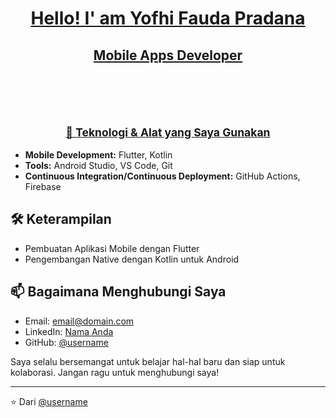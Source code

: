 <h1 align="center">
  <strong><a href="https://github.com/YofhiFauda">Hello! I' am Yofhi Fauda Pradana</a></strong>
</h1>
<div align="left">
<h2 align="center">
  <a href="https://github.com/YofhiFauda">Mobile Apps Developer</a>
  <br>
  <br>
  <br>
  <br>
  <br>
  <sub><a href="https://github.com/YofhiFauda">🔧 Teknologi & Alat yang Saya Gunakan</a></sub>
</h2>
</div>

    
- **Mobile Development:** Flutter, Kotlin
- **Tools:** Android Studio, VS Code, Git
- **Continuous Integration/Continuous Deployment:** GitHub Actions, Firebase

## 🛠 Keterampilan

- Pembuatan Aplikasi Mobile dengan Flutter
- Pengembangan Native dengan Kotlin untuk Android

## 📫 Bagaimana Menghubungi Saya

- Email: [email@domain.com](mailto:email@domain.com)
- LinkedIn: [Nama Anda](https://linkedin.com/in/[username])
- GitHub: [@username](https://github.com/username)

Saya selalu bersemangat untuk belajar hal-hal baru dan siap untuk kolaborasi. Jangan ragu untuk menghubungi saya!

---

⭐️ Dari [@username](https://github.com/username)

